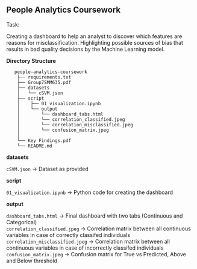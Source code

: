 ## People Analytics Coursework

Task:

Creating a dashboard to help an analyst to discover which features are reasons for misclassification.
Highlighting possible sources of bias that results in bad quality decisions by the Machine Learning model.


**Directory Structure**

       people-analytics-coursework
        ├── requirements.txt
        ├── Group7SMM635.pdf
        ├── datasets
        │   └── cSVM.json
        ├── script
        │    ├── 01_visualization.ipynb
        │    └── output
        │        └── dashboard_tabs.html
        │        └── correlation_classified.jpeg
        │        └── correlation_misclassified.jpeg
        │        └── confusion_matrix.jpeg
        │           
        └── Key Findings.pdf
        └── README.md

**datasets**

`cSVM.json` -> Dataset as provided

**script**

`01_visualization.ipynb` -> Python code for creating the dashboard

**output**

`dashboard_tabs.html` -> Final dashboard with two tabs (Continuous and Categorical) <br />
`correlation_classified.jpeg` -> Correlation matrix between all continuous variables in case of correctly classifed individuals <br />
`correlation_misclassified.jpeg` -> Correlation matrix between all continuous variables in case of incorrectly classifed individuals <br />
`confusion_matrix.jpeg` -> Confusion matrix for True vs Predicted, Above and Below threshold <br />
